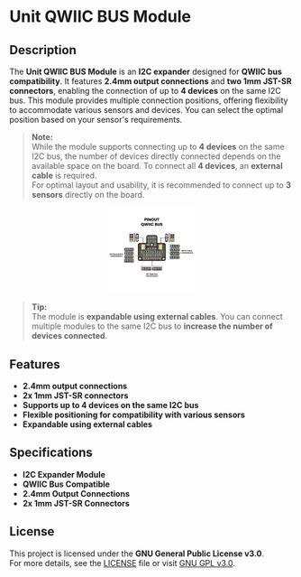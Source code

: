 # Unit QWIIC BUS Module

## Description

The **Unit QWIIC BUS Module** is an **I2C expander** designed for **QWIIC bus compatibility**. It features **2.4mm output connections** and **two 1mm JST-SR connectors**, enabling the connection of up to **4 devices** on the same I2C bus. This module provides multiple connection positions, offering flexibility to accommodate various sensors and devices. You can select the optimal position based on your sensor's requirements.

> **Note:**  
> While the module supports connecting up to **4 devices** on the same I2C bus, the number of devices directly connected depends on the available space on the board. To connect all **4 devices**, an **external cable** is required.  
> For optimal layout and usability, it is recommended to connect up to **3 sensors** directly on the board.

<p align="center">
    <img src="./hardware/resources/PUE0053-Pinout-Qwiic-Bus[EN]-001.jpg" alt="Unit QWIIC BUS Module" width="30%">
</p>

> **Tip:**  
> The module is **expandable using external cables**. You can connect multiple modules to the same I2C bus to **increase the number of devices connected**.

## Features

- **2.4mm output connections**
- **2x 1mm JST-SR connectors**
- **Supports up to 4 devices on the same I2C bus**
- **Flexible positioning for compatibility with various sensors**
- **Expandable using external cables**

## Specifications

- **I2C Expander Module**
- **QWIIC Bus Compatible**
- **2.4mm Output Connections**
- **2x 1mm JST-SR Connectors**

## License

This project is licensed under the **GNU General Public License v3.0**.  
For more details, see the [LICENSE](./LICENSE) file or visit [GNU GPL v3.0](https://www.gnu.org/licenses/gpl-3.0.en.html).
